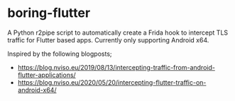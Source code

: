 # boring-flutter

A Python r2pipe script to automatically create a Frida hook to intercept TLS traffic for Flutter based apps. Currently only supporting Android x64.

Inspired by the following blogposts;
- https://blog.nviso.eu/2019/08/13/intercepting-traffic-from-android-flutter-applications/
- https://blog.nviso.eu/2020/05/20/intercepting-flutter-traffic-on-android-x64/
